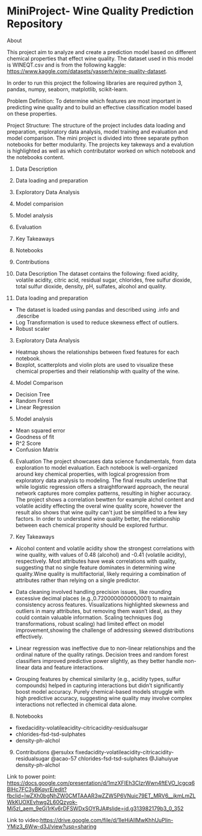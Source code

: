 # MiniProject- Wine Quality Prediction Repository

About

This project aim to analyze and create a prediction model based on different chemical properties that effect wine quality. The dataset used in this model is WINEQT.csv and is from the following kaggle: https://www.kaggle.com/datasets/yasserh/wine-quality-dataset.

In order to run this project the following libraries are required python 3, pandas, numpy, seaborn, matplotlib, scikit-learn.

Problem Definition:  To determine which features are most important in predicting wine quality and to build an effective classification model based on these properties.

Project Structure: 
The structure of the project includes data loading and preparation, exploratory data analysis, model training and evaluation and model comparison. The mini project is divided into three separate python notebooks for better modularity. The projects key takeways and a evalution is highlighted as well as which contributator worked on which notebook and the notebooks content. 

1. Data Description
2. Data loading and preparation
3. Exploratory Data Analysis
4. Model comparision
5. Model analysis
6. Evaluation
7. Key Takeaways
8. Notebooks
9. Contributions


1. Data Description
The dataset contains the following: fixed acidity, volatile acidity, citric acid, residual sugar, chlorides, free sulfur dioxide, total sulfur dioxide, density, pH, sulfates, alcohol and quality.

2. Data loading and preparation
- The dataset is loaded using pandas and described using .info and .describe
- Log Transformation is used to reduce skewness effect of outliers.
- Robust scaler

3. Exploratory Data Analysis
- Heatmap shows the relationships between fixed features for each notebook.
- Boxplot, scatterplots and violin plots are used to visualize these chemical properties and their relationship with quality of the wine.

4. Model Comparison  
- Decision Tree
- Random Forest
- Linear Regression

5. Model analysis
- Mean squared error
- Goodness of fit
- R^2 Score
- Confusion Matrix

6. Evaluation
The project showcases data science fundamentals, from data exploration to model evaluation. Each notebook is well-organized around key chemical properties, with logical progression from exploratory data analysis to modeling. The final results underline that while logistic regression offers a straightforward approach, the neural network captures more complex patterns, resulting in higher accuracy. The project shows a correlation bewtten for example alchol content and volatile acidity effecting the overal wine quality score, however the result also shows that wine quilty can't just be simplified to a few key factors. In order to understand wine quality better, the relationship between each chemical properity should be explored furthur. 

7. Key Takeaways
- Alcohol content and volatile acidity show the strongest correlations with wine quality, with values of 0.48 (alcohol) and -0.41 (volatile acidity), respectively.
Most attributes have weak correlations with quality, suggesting that no single feature dominates in determining wine quality.Wine quality is multifactorial, likely requiring a combination of attributes rather than relying on a single predictor.

- Data cleaning involved handling precision issues, like rounding excessive decimal places (e.g.,0.7200000000000001) to maintain consistency across features. Visualizations highlighted skewness and outliers in many attributes, but removing them wasn’t ideal, as they could contain valuable information. Scaling techniques (log transformations, robust scaling) had limited effect on model improvement,showing the challenge of addressing skewed distributions effectively.
  
- Linear regression was ineffective due to non-linear relationships and the ordinal nature of the quality ratings. Decision trees and random forest classifiers improved predictive power slightly, as they better handle non-linear data and feature interactions.
  
- Grouping features by chemical similarity (e.g., acidity types, sulfur compounds) helped in capturing interactions but didn’t significantly boost model accuracy. Purely chemical-based models struggle with high predictive accuracy, suggesting wine quality may involve complex interactions not reflected in chemical data alone.

8. Notebooks
- fixedacidity-volatileacidity-citricacidity-residualsugar
- chlorides-fsd-tsd-sulphates
- density-ph-alchol

9. Contributions
  @ersulxx fixedacidity-volatileacidity-citricacidity-residualsugar
  @acao-57  chlorides-fsd-tsd-sulphates
  @Jiahuiyue  density-ph-alchol

Link to power point: https://docs.google.com/presentation/d/1mzXFIEh3CIzrWwn4ftEVO_lcgcq6BlHc7FC3yBKqyrE/edit?fbclid=IwZXh0bgNhZW0CMTAAAR3wZZW5P6VNuic79ET_MRV6__ikmLmZLWkKUOXEvhwg2L60Qzyok-Mi5zI_aem_9eGi1rKv6rDFSWDxSOYRJA#slide=id.g313982179b3_0_352

Link to video:https://drive.google.com/file/d/1IeHiAIlMwKhhUuPlin-YMiz3_6Ww-d3J/view?usp=sharing
